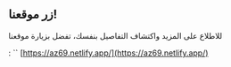 
## زر موقعنا!

للاطلاع على المزيد واكتشاف التفاصيل بنفسك، تفضل بزيارة موقعنا

:
 ``                                                      [https://az69.netlify.app/](https://az69.netlify.app/) 
